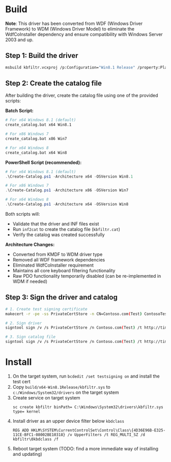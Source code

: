 # Build

**Note**: This driver has been converted from WDF (Windows Driver Framework) to WDM (Windows Driver Model) to eliminate the WdfCoInstaller dependency and ensure compatibility with Windows Server 2003 and up.

## Step 1: Build the driver

```bash
msbuild kbfiltr.vcxproj /p:Configuration="Win8.1 Release" /property:Platform=x64
```

## Step 2: Create the catalog file

After building the driver, create the catalog file using one of the provided scripts:

**Batch Script:**
```bash
# For x64 Windows 8.1 (default)
create_catalog.bat x64 Win8.1

# For x86 Windows 7
create_catalog.bat x86 Win7

# For x64 Windows 8
create_catalog.bat x64 Win8
```

**PowerShell Script (recommended):**
```powershell
# For x64 Windows 8.1 (default)
.\Create-Catalog.ps1 -Architecture x64 -OSVersion Win8.1

# For x86 Windows 7
.\Create-Catalog.ps1 -Architecture x86 -OSVersion Win7

# For x64 Windows 8
.\Create-Catalog.ps1 -Architecture x64 -OSVersion Win8
```

Both scripts will:
- Validate that the driver and INF files exist
- Run `inf2cat` to create the catalog file (`kbfiltr.cat`)
- Verify the catalog was created successfully

**Architecture Changes:**
- Converted from KMDF to WDM driver type
- Removed all WDF framework dependencies
- Eliminated WdfCoInstaller requirement
- Maintains all core keyboard filtering functionality
- Raw PDO functionality temporarily disabled (can be re-implemented in WDM if needed)

## Step 3: Sign the driver and catalog

```bash
# 1. Create test signing certificate
makecert -r -pe -ss PrivateCertStore -n CN=Contoso.com(Test) ContosoTest.cer

# 2. Sign driver
signtool sign /v /s PrivateCertStore /n Contoso.com(Test) /t http://timestamp.verisign.com/scripts/timestamp.dll build/x64-Win8.1Release/kbfiltr.sys

# 3. Sign catalog file
signtool sign /v /s PrivateCertStore /n Contoso.com(Test) /t http://timestamp.verisign.com/scripts/timestamp.dll build/x64-Win8.1Release/kbfiltr.cat
```

# Install

1. On the target system, run `bcdedit /set testsigning on` and install the test cert
2. Copy `build/x64-Win8.1Release/kbfiltr.sys` to `c:/Windows/System32/drivers` on the target system
3. Create service on target system
   ```
   sc create kbfiltr binPath= C:\Windows\System32\drivers\kbfiltr.sys type= kernel
   ```
4. Install driver as an upper device filter below `kbdclass`
   ```
   REG ADD HKLM\SYSTEM\CurrentControlSet\Control\Class\{4D36E96B-E325-11CE-BFC1-08002BE10318} /v UpperFilters /t REG_MULTI_SZ /d kbfiltr\0kbdclass /f
   ```
5. Reboot target system (TODO: find a more immediate way of installing and updating)
